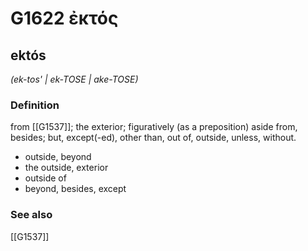 # G1622 ἐκτός

## ektós

_(ek-tos' | ek-TOSE | ake-TOSE)_

### Definition

from [[G1537]]; the exterior; figuratively (as a preposition) aside from, besides; but, except(-ed), other than, out of, outside, unless, without.

- outside, beyond
- the outside, exterior
- outside of
- beyond, besides, except

### See also

[[G1537]]

